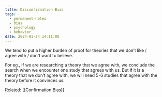 ```yaml
---
title: Disconfirmation Bias
tags:
  - permanent-notes
  - bias 
  - psychology 
  - behavior 
date: 2024-01-24 14:11:00
---
```


We tend to put a higher burden of proof for theories that we don't like / agree with / don't want to believe.

For eg., if we are researching a theory that we agree with, we conclude the search when we encounter one study that agrees with us. But if it is a theory that we don't agree with, we will need 5-6 studies that agree with the theory before it convinces us. 

Related: [[Confirmation Bias]]